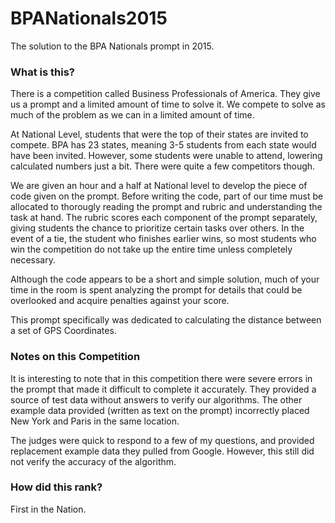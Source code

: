 # BPANationals2015
The solution to the BPA Nationals prompt in 2015. 

### What is this?
There is a competition called Business Professionals of America. They give us a prompt and a limited amount of time to solve it. We compete to solve as much of the problem as we can in a limited amount of time.

At National Level, students that were the top of their states are invited to compete. BPA has 23 states, meaning 3-5 students from each state would have been invited. However, some students were unable to attend, lowering calculated numbers just a bit. There were quite a few competitors though.

We are given an hour and a half at National level to develop the piece of code given on the prompt. Before writing the code, part of our time must be allocated to thorougly reading the prompt and rubric and understanding the task at hand. The rubric scores each component of the prompt separately, giving students the chance to prioritize certain tasks over others. In the event of a tie, the student who finishes earlier wins, so most students who win the competition do not take up the entire time unless completely necessary.

Although the code appears to be a short and simple solution, much of your time in the room is spent analyzing the prompt for details that could be overlooked and acquire penalties against your score.

This prompt specifically was dedicated to calculating the distance between a set of GPS Coordinates. 

### Notes on this Competition

It is interesting to note that in this competition there were severe errors in the prompt that made it difficult to complete it accurately. They provided a source of test data without answers to verify our algorithms. The other example data provided (written as text on the prompt) incorrectly placed New York and Paris in the same location.

The judges were quick to respond to a few of my questions, and provided replacement example data they pulled from Google. However, this still did not verify the accuracy of the algorithm. 

### How did this rank?
First in the Nation. 
